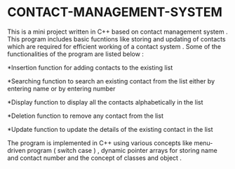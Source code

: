 # CONTACT-MANAGEMENT-SYSTEM

This is a mini project written in C++ based on contact management system . This program includes basic fucntions like storing and updating of contacts which are required for efficient working of a contact system . Some of the functionalities of the program are listed below :

*Insertion function for adding contacts to the existing list

*Searching function to search an existing contact from the list either by entering name or by entering number

*Display function to display all the contacts alphabetically in the list

*Deletion function to remove any contact from the list

*Update function to update the details of the existing contact in the list

The program is implemented in C++ using various concepts like menu-driven program ( switch case ) , dynamic pointer arrays for storing name and contact number and the concept of classes and object .
